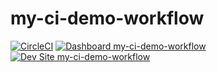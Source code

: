 # my-ci-demo-workflow

[![CircleCI](https://circleci.com/gh/populist/my-ci-demo-workflow.svg?style=shield)](https://circleci.com/gh/populist/my-ci-demo-workflow)
[![Dashboard my-ci-demo-workflow](https://img.shields.io/badge/dashboard-my_ci_demo_workflow-yellow.svg)](https://dashboard.pantheon.io/sites/bd4d2ba1-f4a6-4c95-9c2f-b1a9696a9950#dev/code)
[![Dev Site my-ci-demo-workflow](https://img.shields.io/badge/site-my_ci_demo_workflow-blue.svg)](http://dev-my-ci-demo-workflow.pantheonsite.io/)